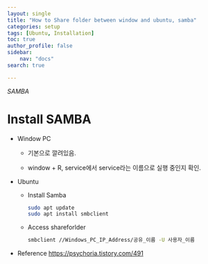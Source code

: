 ```yaml
---
layout: single
title: "How to Share folder between window and ubuntu, samba"
categories: setup
tags: [Ubuntu, Installation]
toc: true
author_profile: false
sidebar:
    nav: "docs"
search: true

---
```


*SAMBA*



# Install SAMBA

- Window PC

  - 기본으로 깔려있음. 

  - window + R, service에서 service라는 이름으로 실행 중인지 확인.

- Ubuntu

  - Install Samba

    ```bash
    sudo apt update
    sudo apt install smbclient
    ```

  - Access shareforlder

    ```bash
    smbclient //Windows_PC_IP_Address/공유_이름 -U 사용자_이름
    ```

    

- Reference https://psychoria.tistory.com/491
